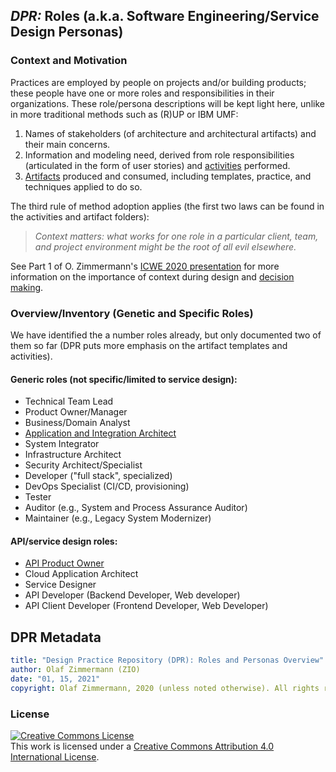 ## *DPR:* Roles (a.k.a. Software Engineering/Service Design Personas)

### Context and Motivation 

Practices are employed by people on projects and/or building products; these people have one or more roles and responsibilities in their organizations. These role/persona descriptions will be kept light here, unlike in more traditional methods such as (R)UP or IBM UMF: 

1. Names of stakeholders (of architecture and architectural artifacts) and their main concerns.
2. Information and modeling need, derived from role responsibilities (articulated in the form of user stories) and [activities](../activities) performed.
3. [Artifacts](../artifact-templates) produced and consumed, including templates, practice, and techniques applied to do so.

The third rule of method adoption applies (the first two laws can be found in the activities and artifact folders): 

> *Context matters: what works for one role in a particular client, team, and project environment might be the root of all evil elsewhere.*

See Part 1 of O. Zimmermann's [ICWE 2020 presentation](https://ozimmer.ch/assets/presos/ZIO-ICWEKeynoteWADEC3v10p.pdf) for more information on the importance of context during design and [decision making](https://ozimmer.ch/practices/2020/04/27/ArchitectureDecisionMaking.html).


### Overview/Inventory (Genetic and Specific Roles)

We have identified the a number roles already, but only documented two of them so far (DPR puts more emphasis on the artifact templates and activities).

#### Generic roles (not specific/limited to service design):

  * Technical Team Lead
  * Product Owner/Manager
  * Business/Domain Analyst
  * [Application and Integration Architect](./DPR-ApplicationArchitectRole.md) 
  * System Integrator  
  * Infrastructure Architect
  * Security Architect/Specialist
  * Developer ("full stack", specialized)
  * DevOps Specialist (CI/CD, provisioning)
  * Tester 
  * Auditor (e.g., System and Process Assurance Auditor)
  * Maintainer (e.g., Legacy System Modernizer)

#### API/service design roles:

  * [API Product Owner](./SDPR-APIProductOwner.md)
  * Cloud Application Architect 
  * Service Designer 
  * API Developer (Backend Developer, Web developer) 
  * API Client Developer (Frontend Developer, Web Developer)


## DPR Metadata

```yaml
title: "Design Practice Repository (DPR): Roles and Personas Overview"
author: Olaf Zimmermann (ZIO)
date: "01, 15, 2021"
copyright: Olaf Zimmermann, 2020 (unless noted otherwise). All rights reserved.
```

### License

<a rel="license" href="http://creativecommons.org/licenses/by/4.0/"><img alt="Creative Commons License" style="border-width:0" src="https://i.creativecommons.org/l/by/4.0/88x31.png" /></a><br />This work is licensed under a <a rel="license" href="http://creativecommons.org/licenses/by/4.0/">Creative Commons Attribution 4.0 International License</a>.